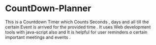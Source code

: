 # CountDown-Planner
This is a Countdown Timer which Counts Seconds , days and all till the certain Event is arrived for the provided time . It uses Web development tools with java-script also and It is helpful for user reminders o certain important meetings and events . 
